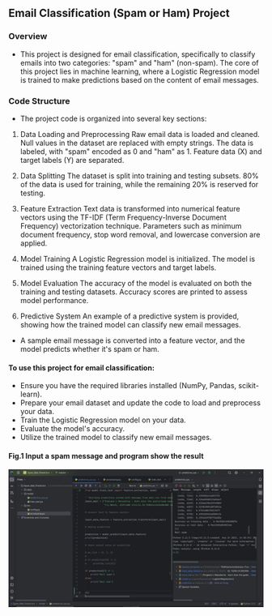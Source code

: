 ## Email Classification (Spam or Ham) Project
### Overview
- This project is designed for email classification, specifically to classify emails into two categories: "spam" and "ham" (non-spam). The core of this project lies in machine learning, where a Logistic Regression model is trained to make predictions based on the content of email messages.

### Code Structure
- The project code is organized into several key sections:

1. Data Loading and Preprocessing
Raw email data is loaded and cleaned.
Null values in the dataset are replaced with empty strings.
The data is labeled, with "spam" encoded as 0 and "ham" as 1.
Feature data (X) and target labels (Y) are separated.

2. Data Splitting
The dataset is split into training and testing subsets.
80% of the data is used for training, while the remaining 20% is reserved for testing.

3. Feature Extraction
Text data is transformed into numerical feature vectors using the TF-IDF (Term Frequency-Inverse Document Frequency) vectorization technique.
Parameters such as minimum document frequency, stop word removal, and lowercase conversion are applied.

4. Model Training
A Logistic Regression model is initialized.
The model is trained using the training feature vectors and target labels.

5. Model Evaluation
The accuracy of the model is evaluated on both the training and testing datasets.
Accuracy scores are printed to assess model performance.

6. Predictive System
An example of a predictive system is provided, showing how the trained model can classify new email messages.

- A sample email message is converted into a feature vector, and the model predicts whether it's spam or ham.

#### To use this project for email classification:

- Ensure you have the required libraries installed (NumPy, Pandas, scikit-learn).
- Prepare your email dataset and update the code to load and preprocess your data.
- Train the Logistic Regression model on your data.
- Evaluate the model's accuracy.
- Utilize the trained model to classify new email messages.

#### Fig.1 Input a spam message and program show the result
<img src="img/mailspam.JPG">